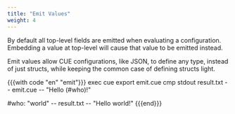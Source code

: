 ```yaml
---
title: "Emit Values"
weight: 4
---
```


By default all top-level fields are emitted when evaluating a configuration.
Embedding a value at top-level will cause that value to be emitted instead.

Emit values allow CUE configurations, like JSON,
to define any type, instead of just structs, while keeping the common case
of defining structs light.

{{{with code "en" "emit"}}}
exec cue export emit.cue
cmp stdout result.txt
-- emit.cue --
"Hello \(#who)!"

#who: "world"
-- result.txt --
"Hello world!"
{{{end}}}
